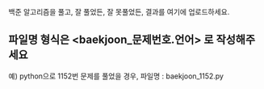백준 알고리즘을 풀고, 잘 풀었든, 잘 못풀었든, 결과를 여기에 업로드하세요.

파일명 형식은 <baekjoon_문제번호.언어> 로 작성해주세요
-------------------------------------------------------------------------------
예) python으로 1152번 문제를 풀었을 경우,
파일명 : baekjoon_1152.py

